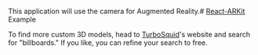 This application will use the camera for Augmented Reality.# [React-ARKit]() Example


To find more custom 3D models, head to [TurboSquid](https://www.turbosquid.com/)'s website and search for "billboards." If you like, you can refine your search to free.
